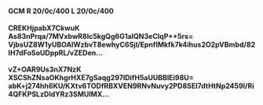 #### GCM R 20/0c/400 L 20/0c/400
**CREKHjpabX7CkwuK**<br/>**As83nPrqa/7MVxbwR8lc5kgQg6G1aIQN3eClqP++5rs=**<br/>**VjbsUZ8W1yUBOAIWzbvT8ewhyC6SjI/EpnflMkfk7k4ihus2O2pVBmbd/82IH7dFoSoUDppRL/vZEDen...**<br/><br/>
**vZ+OAR9Us3nX7NzK**<br/>**XSCShZNsaOKhgrHXE7gSaqg297lDifH5aUUBBlEi98U=**<br/>**abK+j274hh6KU/KXtv6TODfRBXVEN9RNvNuvy2PD8SEl7dtHtNp2459I/Ri4QFKPSLzDldYRz3SMUlMX...**